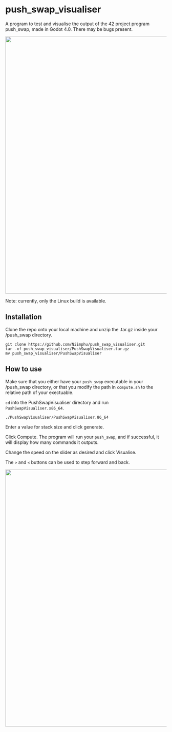 # push_swap_visualiser
A program to test and visualise the output of the 42 project program push_swap, made in Godot 4.0. There may be bugs present.

<img src='https://github.com/Niimphu/push_swap_visualiser_src/blob/main/gifs/PSVbig.gif.gif' width='800'>

Note: currently, only the Linux build is available.

## Installation

Clone the repo onto your local machine and unzip the .tar.gz inside your /push_swap directory.

```
git clone https://github.com/Niimphu/push_swap_visualiser.git
tar -xf push_swap_visualiser/PushSwapVisualiser.tar.gz
mv push_swap_visualiser/PushSwapVisualiser
```

## How to use

Make sure that you either have your `push_swap` executable in your /push_swap directory, or that you modify the path in `compute.sh` to the relative path of your exectuable.

`cd` into the PushSwapVisualiser directory and run `PushSwapVisualiser.x86_64`.

```
./PushSwapVisualiser/PushSwapVisualiser.86_64
```

Enter a value for stack size and click generate.

Click Compute. The program will run your `push_swap`, and if successful, it will display how many commands it outputs.

Change the speed on the slider as desired and click Visualise.

The `>` and `<` buttons can be used to step forward and back.

<img src='https://github.com/Niimphu/push_swap_visualiser_src/blob/main/gifs/PSVhowto.gif.gif' width='800'>
